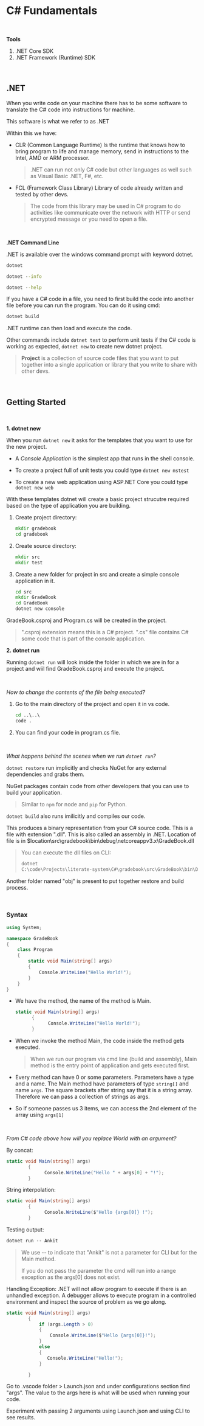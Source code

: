 # C# Fundamentals

<br>

**Tools**

1. .NET Core SDK
2. .NET Framework (Runtime) SDK

<br>

## .NET

When you write code on your machine there has to be some software to translate the C# code into instructions for machine.

This software is what we refer to as .NET

Within this we have:

- CLR (Common Language Runtime)
  Is the runtime that knows how to bring program to life and manage memory, send in instructions to the Intel, AMD or ARM processor.
  > .NET can run not only C# code but other languages as well such as Visual Basic .NET, F#, etc.
- FCL (Framework Class Library)
  Library of code already written and tested by other devs.
  > The code from this library may be used in C# program to do activities like communicate over the network with HTTP or send encrypted message or you need to open a file.

<br>

**.NET Command Line**

.NET is available over the windows command prompt with keyword dotnet.

```cmd
dotnet

dotnet --info

dotnet --help
```

If you have a C# code in a file, you need to first build the code into another file before you can run the program. You can do it using cmd:

```cmd
dotnet build
```

.NET runtime can then load and execute the code.

Other commands include `dotnet test` to perform unit tests if the C# code is working as expected, `dotnet new` to create new dotnet project.

> **Project** is a collection of source code files that you want to put together into a single application or library that you write to share with other devs.

<br>

## **Getting Started**

<br>

**1. dotnet new**

When you run `dotnet new` it asks for the templates that you want to use for the new project.

- A _Console Application_ is the simplest app that runs in the shell console.

- To create a project full of unit tests you could type `dotnet new mstest`

- To create a new web application using ASP.NET Core you could type `dotnet new web`

With these templates dotnet will create a basic project strucutre required based on the type of application you are building.

1. Create project directory:
   ```cmd
   mkdir gradebook
   cd gradebook
   ```
2. Create source directory:

   ```cmd
   mkdir src
   mkdir test
   ```

3. Create a new folder for project in src and create a simple console application in it.

   ```cmd
   cd src
   mkdir GradeBook
   cd GradeBook
   dotnet new console
   ```

GradeBook.csproj and Program.cs will be created in the project.

> ".csproj extension means this is a C# project.
> ".cs" file contains C# some code that is part of the console application.

**2. dotnet run**

Running `dotnet run` will look inside the folder in which we are in for a project and wiil find GradeBook.csproj and execute the project.

<br>

_How to change the contents of the file being executed?_

1. Go to the main directory of the project and open it in vs code.

   ```cmd
   cd ..\..\
   code .
   ```

2. You can find your code in program.cs file.

<br>

_What happens behind the scenes when we run `dotnet run`?_

`dotnet restore` run implicitly and checks NuGet for any external dependencies and grabs them.

NuGet packages contain code from other developers that you can use to build your application.

> Similar to `npm` for node and `pip` for Python.

`dotnet build` also runs imilicitly and compiles our code.

This produces a binary representation from your C# source code. This is a file with extension ".dll". This is also called an assembly in .NET. Location of file is in $location\src\gradebook\bin\debug\netcoreappv3.x\GradeBook.dll

> You can execute the dll files on CLI:
>
> ```cmd
> dotnet
> C:\code\Projects\literate-system\C#\gradebook\src\GradeBook\bin\Debug\net5.0\GradeBook.dll
> ```

Another folder named "obj" is present to put together restore and build process.

<br>

### **Syntax**

```C#
using System;

namespace GradeBook
{
    class Program
    {
        static void Main(string[] args)
        {
            Console.WriteLine("Hello World!");
        }
    }
}

```

- We have the method, the name of the method is Main.

  ```C#
  static void Main(string[] args)
        {
              Console.WriteLine("Hello World!");
        }
  ```

- When we invoke the method Main, the code inside the method gets executed.

  > When we run our program via cmd line (build and assembly), Main method is the entry point of application and gets executed first.

- Every method can have 0 or some parameters. Parameters have a type and a name. The Main method have parameters of type `string[]` and name `args`. The square brackets after string say that it is a string array. Therefore we can pass a collection of strings as args.

- So if someone passes us 3 items, we can access the 2nd element of the array using `args[1]`

<br>

_From C# code above how will you replace World with an argument?_

By concat:

```C#
static void Main(string[] args)
        {
              Console.WriteLine("Hello " + args[0] + "!");
        }
```

String interpolation:

```C#
static void Main(string[] args)
        {
              Console.WriteLine($"Hello {args[0]} !");
        }
```

Testing output:

```cmd
dotnet run -- Ankit
```

> We use -- to indicate that "Ankit" is not a parameter for CLI but for the Main method.
>
> If you do not pass the parameter the cmd will run into a range exception as the args[0] does not exist.

Handling Exception:
.NET will not allow program to execute if there is an unhandled exception. A debugger allows to execute program in a controlled environment and inspect the source of problem as we go along.

```C#
static void Main(string[] args)
        {
            if (args.Length > 0)
            {
                Console.WriteLine($"Hello {args[0]}!");
            }
            else
            {
               Console.WriteLine("Hello!");
            }

        }
```

Go to .vscode folder > Launch.json and under configurations section find "args". The value to the args here is what will be used when running your code.

Experiment with passing 2 arguments using Launch.json and using CLI to see results.
